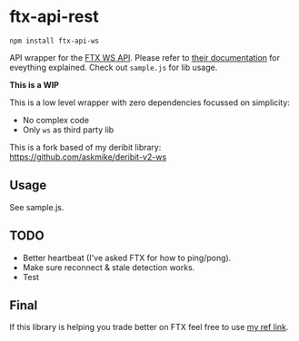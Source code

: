 # ftx-api-rest

    npm install ftx-api-ws

API wrapper for the [FTX WS API](https://docs.ftx.com/#ws-api). Please refer to [their documentation](https://docs.ftx.com/#ws-api) for eveything explained. Check out `sample.js` for lib usage.

**This is a WIP**

This is a low level wrapper with zero dependencies focussed on simplicity:

- No complex code
- Only `ws` as third party lib

This is a fork based of my deribit library: https://github.com/askmike/deribit-v2-ws

## Usage

See sample.js.

## TODO

- Better heartbeat (I've asked FTX for how to ping/pong).
- Make sure reconnect & stale detection works.
- Test

## Final

If this library is helping you trade better on FTX feel free to use [my ref link](https://ftx.com/#a=1275753).